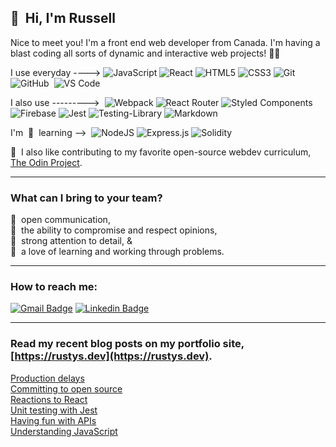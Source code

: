 ## 👋&nbsp; Hi, I'm Russell

Nice to meet you! I'm a front end web developer from Canada. I'm having a blast coding all sorts of dynamic and interactive web projects! 🚀😃  


I use everyday ---->&nbsp;![JavaScript](https://img.shields.io/badge/-JavaScript-black?style=plastic&logo=javascript)&nbsp;![React](https://img.shields.io/badge/-React-black?style=plastic&logo=react)&nbsp;![HTML5](https://img.shields.io/badge/-HTML5-E34F26?style=plastic&logo=html5&logoColor=white)&nbsp;![CSS3](https://img.shields.io/badge/-CSS3-1572B6?style=plastic&logo=css3)&nbsp;![Git](https://img.shields.io/badge/-Git-black?style=plastic&logo=git)&nbsp;![GitHub](https://img.shields.io/badge/-GitHub-181717?style=plastic&logo=github)&nbsp;  ![VS Code](https://img.shields.io/badge/-VS%20Code-007ACC?style=plastic&logo=visual-studio-code)

I also use --------->&nbsp;&nbsp;![Webpack](https://img.shields.io/badge/webpack-%238DD6F9.svg?style=plastic&logo=webpack&logoColor=black)&nbsp;![React Router](https://img.shields.io/badge/React_Router-CA4245?style=plastic&logo=react-router&logoColor=white)&nbsp;![Styled Components](https://img.shields.io/badge/styled--components-DB7093?style=plastic&logo=styled-components&logoColor=white)&nbsp;![Firebase](https://img.shields.io/badge/firebase-%23039BE5.svg?style=plastic&logo=firebase)&nbsp;![Jest](https://img.shields.io/badge/-jest-%23C21325?style=plastic&logo=jest&logoColor=white)&nbsp;![Testing-Library](https://img.shields.io/badge/-TestingLibrary-%23E33332?style=plastic&logo=testing-library&logoColor=white)&nbsp;![Markdown](https://img.shields.io/badge/markdown-%23000000.svg?style=plastic&logo=markdown&logoColor=white)

I'm &nbsp;🌱&nbsp; learning -->&nbsp;&nbsp;![NodeJS](https://img.shields.io/badge/node.js-6DA55F?style=plastic&logo=node.js&logoColor=white)&nbsp;![Express.js](https://img.shields.io/badge/express.js-%23404d59.svg?style=plastic&logo=express&logoColor=%2361DAFB)&nbsp;![Solidity](https://img.shields.io/badge/Solidity-%23363636.svg?style=plastic&logo=solidity&logoColor=white)  

🙌&nbsp; I also like contributing to my favorite open-source webdev curriculum, [The Odin Project](https://github.com/TheOdinProject).  

-----

### What can I bring to your team?

📡 &nbsp;open communication,  
🤝 &nbsp;the ability to compromise and respect opinions,  
👀 &nbsp;strong attention to detail, &  
🧩 &nbsp;a love of learning and working through problems.

-----


### How to reach me:

[![Gmail Badge](https://img.shields.io/badge/-russ.salonen@gmail.com-c14438?style=plastic&logo=Gmail&logoColor=white&link=mailto:russ.salonen@gmail.com)](mailto:russ.salonen@gmail.com)&nbsp;[![Linkedin Badge](https://img.shields.io/badge/-Russell_Salonen-blue?style=plastic&logo=Linkedin&logoColor=white&link=https://www.linkedin.com/in/russell-salonen-721513216/)](https://www.linkedin.com/in/russell-salonen-721513216/)


-----

### Read my recent blog posts on my portfolio site, [https://rustys.dev](https://rustys.dev).  

[Production delays](https://rustys.dev/2021/12/29/production-delays.html)  
[Committing to open source](https://rustys.dev/2021/12/13/committing-to-open-source.html)  
[Reactions to React](https://rustys.dev/2021/11/13/reactions-to-react.html)  
[Unit testing with Jest](https://rustys.dev/2021/10/18/unit-testing-with-jest.html)  
[Having fun with APIs](https://rustys.dev/2021/10/05/having-fun-with-apis.html)  
[Understanding JavaScript](https://rustys.dev/2021/09/11/understanding-javascript.html)
